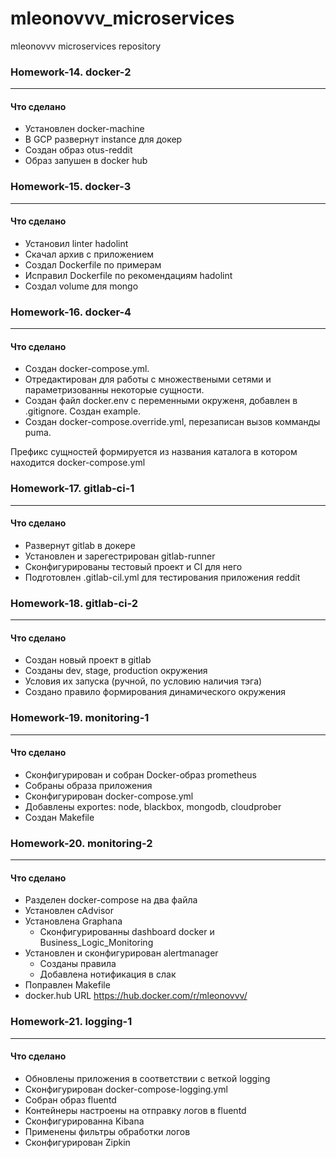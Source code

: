 # mleonovvv_microservices
mleonovvv microservices repository

### Homework-14. docker-2
-------

#### Что сделано ####
 - Установлен docker-machine
 - В GCP развернут instance для докер 
 - Создан образ otus-reddit
 - Образ запушен в docker hub

### Homework-15. docker-3
-------

#### Что сделано ####
 - Установил linter hadolint
 - Скачал архив с приложением
 - Создал Dockerfile по примерам
 - Исправил Dockerfile по рекомендациям hadolint
 - Создал volume для mongo

### Homework-16. docker-4
-------

#### Что сделано ####
 - Создан docker-compose.yml.
 - Отредактирован для работы с множествеными сетями и параметризованны некоторые сущности.
 - Создан файл docker.env с переменными окруженя, добавлен в .gitignore. Создан example.
 - Создан docker-compose.override.yml, перезаписан вызов комманды puma.

Префикс сущностей формируется из названия каталога в котором находится docker-compose.yml

### Homework-17. gitlab-ci-1
-------

#### Что сделано ####
 - Развернут gitlab в докере
 - Установлен и зарегестрирован gitlab-runner 
 - Сконфигурированы тестовый проект и CI для него
 - Подготовлен .gitlab-cil.yml для тестирования приложения reddit

### Homework-18. gitlab-ci-2
-------

#### Что сделано ####
 - Создан новый проект в gitlab
 - Созданы dev, stage, production окружения
 - Условия их запуска (ручной, по условию наличия тэга)
 - Создано правило формирования динамического окружения

### Homework-19. monitoring-1
-------

#### Что сделано ####
 - Сконфигурирован и собран Docker-образ prometheus 
 - Собраны образа приложения
 - Сконфигурирован docker-compose.yml
 - Добавлены exportes: node, blackbox, mongodb, cloudprober
 - Создан Makefile

### Homework-20. monitoring-2
-------

#### Что сделано ####
 - Разделен docker-compose на два файла
 - Установлен cAdvisor
 - Установлена Graphana
    - Сконфигурированны dashboard docker и Business_Logic_Monitoring 
 - Установлен и сконфигурирован alertmanager
    - Созданы правила
    - Добавлена нотификация в слак
 - Поправлен Makefile
 - docker.hub URL https://hub.docker.com/r/mleonovvv/


### Homework-21. logging-1
-------

#### Что сделано ####
 - Обновлены приложения в соответствии с веткой logging
 - Сконфигурирован docker-compose-logging.yml
 - Собран образ fluentd
 - Контейнеры настроены на отправку логов в fluentd
 - Сконфигурированна Kibana
 - Применены фильтры обработки логов
 - Сконфигурирован Zipkin

